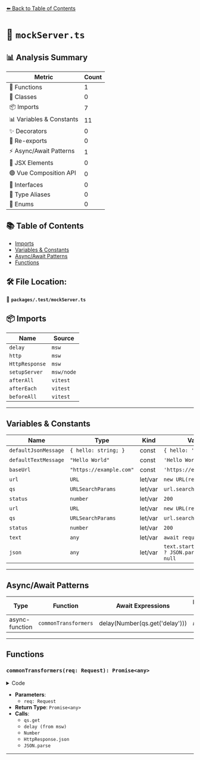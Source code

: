 [⬅️ Back to Table of Contents](../../index.md)

# 📄 `mockServer.ts`

## 📊 Analysis Summary

| Metric | Count |
|--------|-------|
| 🔧 Functions | 1 |
| 🧱 Classes | 0 |
| 📦 Imports | 7 |
| 📊 Variables & Constants | 11 |
| ✨ Decorators | 0 |
| 🔄 Re-exports | 0 |
| ⚡ Async/Await Patterns | 1 |
| 💠 JSX Elements | 0 |
| 🟢 Vue Composition API | 0 |
| 📐 Interfaces | 0 |
| 📑 Type Aliases | 0 |
| 🎯 Enums | 0 |

## 📚 Table of Contents

- [Imports](#imports)
- [Variables & Constants](#variables-constants)
- [Async/Await Patterns](#asyncawait-patterns)
- [Functions](#functions)

## 🛠️ File Location:
📂 **`packages/.test/mockServer.ts`**

## 📦 Imports

| Name | Source |
|------|--------|
| `delay` | `msw` |
| `http` | `msw` |
| `HttpResponse` | `msw` |
| `setupServer` | `msw/node` |
| `afterAll` | `vitest` |
| `afterEach` | `vitest` |
| `beforeAll` | `vitest` |


---

## Variables & Constants

| Name | Type | Kind | Value | Exported |
|------|------|------|-------|----------|
| `defaultJsonMessage` | `{ hello: string; }` | const | `{ hello: 'world' }` | ✗ |
| `defaultTextMessage` | `"Hello World"` | const | `'Hello World'` | ✗ |
| `baseUrl` | `"https://example.com"` | const | `'https://example.com'` | ✗ |
| `url` | `URL` | let/var | `new URL(req.url)` | ✗ |
| `qs` | `URLSearchParams` | let/var | `url.searchParams` | ✗ |
| `status` | `number` | let/var | `200` | ✗ |
| `url` | `URL` | let/var | `new URL(request.url)` | ✗ |
| `qs` | `URLSearchParams` | let/var | `url.searchParams` | ✗ |
| `status` | `number` | let/var | `200` | ✗ |
| `text` | `any` | let/var | `await request.text()` | ✗ |
| `json` | `any` | let/var | `text.startsWith('{') ? JSON.parse(text) : null` | ✗ |


---

## Async/Await Patterns

| Type | Function | Await Expressions | Promise Chains |
|------|----------|-------------------|----------------|
| async-function | `commonTransformers` | delay(Number(qs.get('delay'))) | *none* |


---

## Functions

### `commonTransformers(req: Request): Promise<any>`

<details><summary>Code</summary>

```ts
async function commonTransformers(req: Request) {
  const url = new URL(req.url)
  const qs = url.searchParams

  let status = 200

  if (qs.get('delay'))
    await delay(Number(qs.get('delay')))
  if (qs.get('status')) {
    status = Number(qs.get('status'))
  }
  if (qs.get('text') != null) {
    return new HttpResponse(qs.get('text') ?? defaultTextMessage, { status })
  }
  else if (qs.get('json') != null) {
    const jsonVal = qs.get('json')
    return HttpResponse.json(jsonVal?.length ? JSON.parse(jsonVal) : defaultJsonMessage, { status })
  }

  return HttpResponse.json(defaultJsonMessage, { status })
}
```
</details>

- **Parameters**:
  - `req: Request`
- **Return Type**: `Promise<any>`
- **Calls**:
  - `qs.get`
  - `delay (from msw)`
  - `Number`
  - `HttpResponse.json`
  - `JSON.parse`

---